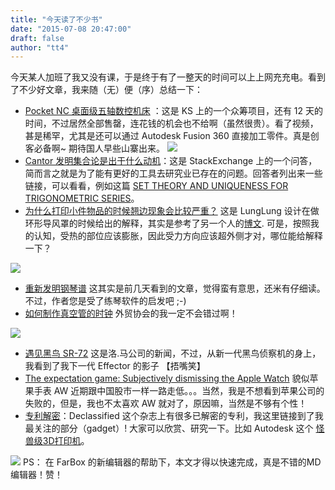 ```yaml
---
title: "今天读了不少书"
date: "2015-07-08 20:47:00"
draft: false
author: "tt4"
---
```


今天某人加班了我又没有课，于是终于有了一整天的时间可以上上网充充电。看到了不少好文章，我来随（无）便（序）总结一下：
- [Pocket NC 桌面级五轴数控机床](https://www.kickstarter.com/projects/1090944145/pocket-nc-the-first-5-axis-cnc-mill-for-your-deskt) ：这是 KS 上的一个众筹项目，还有 12 天的时间，不过居然全部售罄，连花钱的机会也不给啊（虽然很贵）。看了视频，甚是稀罕，尤其是还可以通过 Autodesk Fusion 360 直接加工零件。真是创客必备啊~ 期待国人早些山寨出来。
![](~/pocketNC.png)
- [Cantor 发明集合论是出于什么动机](http://hsm.stackexchange.com/questions/58/what-motivated-cantor-to-invent-set-theory)：这是 StackExchange 上的一个问答，简而言之就是为了能有更好的工具去研究业已存在的问题。回答者列出来一些链接，可以看看，例如这篇 [SET THEORY AND UNIQUENESS FOR TRIGONOMETRIC SERIES](http://www.math.caltech.edu/~kechris/papers/uniqueness.pdf)。
- [为什么打印小件物品的时候翘边现象会比较严重？](http://lunglungdesign.blogspot.tw/2015/03/02.html) 这是 LungLung 设计在做环形导风罩的时候给出的解释，其实是参考了另一个人的[博文](https://capolight.wordpress.com/2010/07/25/warping-fundamentals/). 可是，按照我的认知，受热的部位应该膨胀，因此受力方向应该超外侧才对，哪位能给解释一下？

![](~/Curling.png)
- [重新发明钢琴谱](https://medium.com/happy-ninja/how-i-d-redesign-piano-sheet-music-355c4f9012f1) 这其实是前几天看到的文章，觉得蛮有意思，还米有仔细读。不过，作者您是受了练琴软件的启发吧 ;-)
- [如何制作真空管的时钟](http://petemills.blogspot.com/2015/05/nixie-tube-clock.html) 外贸协会的我一定不会错过啊！

![](~/clock.jpg)
- [遇见黑鸟 SR-72](http://lockheedmartin.com/us/news/features/2015/sr-72.html#.VZvcx7QMcw8.twitter) 这是洛.马公司的新闻，不过，从新一代黑鸟侦察机的身上，我看到了我下一代 Effector 的影子 【捂嘴笑】
- [The expectation game: Subjectively dismissing the Apple Watch](http://www.macworld.com/article/2944633/the-expectation-game-subjectively-dismissing-the-apple-watch.html?utm_content=buffer2de04&utm_medium=social&utm_source=twitter.com&utm_campaign=buffer) 貌似苹果手表 AW 近期跟中国股市一样一路走低。。。当然，我是不想看到苹果公司的失败的，但是，我也不太喜欢 AW 就对了，原因嘛，当然是不够有个性！
- [专利解密](http://declassifiled.com/category/gadgets/)：Declassified 这个杂志上有很多已解密的专利，我这里链接到了我最关注的部分（gadget）! 大家可以欣赏、研究一下。比如 Autodesk 这个 [怪兽级3D打印机](http://declassifiled.com/autodesk-is-building-a-new-3d-printer-and-its-a-monster/)。

![](~/autodesk_1.png)
PS： 在 FarBox 的新编辑器的帮助下，本文才得以快速完成，真是不错的MD编辑器！赞！
